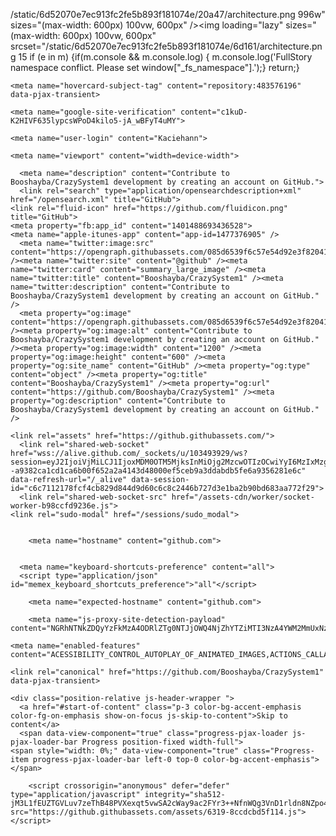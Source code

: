
/static/6d52070e7ec913fc2fe5b893f181074e/20a47/architecture.png 996w" sizes="(max-width: 600px) 100vw, 600px" /><img loading="lazy" sizes="(max-width: 600px) 100vw, 600px" srcset="/static/6d52070e7ec913fc2fe5b893f181074e/6d161/architecture.png 15
if (e in m) {if(m.console && m.console.log) { m.console.log('FullStory namespace conflict. Please set window["_fs_namespace"].');} return;}
<link crossorigin="anonymous" media="all" integrity="sha512-ksfTgQOOnE+FFXf+yNfVjKSlEckJAdufFIYGK7ZjRhWcZgzAGcmZqqArTgMLpu90FwthqcCX4ldDgKXbmVMeuQ==" rel="stylesheet" href="https://github.githubassets.com/assets/light-92c7d381038e.css" /><link crossorigin="anonymous" media="all" integrity="sha512-1KkMNn8M/al/dtzBLupRwkIOgnA9MWkm8oxS+solP87jByEvY/g4BmoxLihRogKcX1obPnf4Yp7dI0ZTWO+ljg==" rel="stylesheet" href="https://github.githubassets.com/assets/dark-d4a90c367f0c.css" /><link data-color-theme="dark_dimmed" crossorigin="anonymous" media="all" integrity="sha512-cZa7DZqvMBwD236uzEunO/G1dvw8/QftyT2UtLWKQFEy0z0eq0R5WPwqVME+3NSZG1YaLJAaIqtU+m0zWf/6SQ==" rel="stylesheet" data-href="https://github.githubassets.com/assets/dark_dimmed-7196bb0d9aaf.css" /><link data-color-theme="dark_high_contrast" crossorigin="anonymous" media="all" integrity="sha512-WVoKqJ4y1nLsdNH4RkRT5qrM9+n9RFe1RHSiTnQkBf5TSZkJEc9GpLpTIS7T15EQaUQBJ8BwmKvwFPVqfpTEIQ==" rel="stylesheet" data-href="https://github.githubassets.com/assets/dark_high_contrast-595a0aa89e32.css" /><link data-color-theme="dark_colorblind" crossorigin="anonymous" media="all" integrity="sha512-XpAMBMSRZ6RTXgepS8LjKiOeNK3BilRbv8qEiA/M3m+Q4GoqxtHedOI5BAZRikCzfBL4KWYvVzYZSZ8Gp/UnUg==" rel="stylesheet" data-href="https://github.githubassets.com/assets/dark_colorblind-5e900c04c491.css" /><link data-color-theme="light_colorblind" crossorigin="anonymous" media="all" integrity="sha512-3HF2HZ4LgEIQm77yOzoeR20CX1n2cUQlcywscqF4s+5iplolajiHV7E5ranBwkX65jN9TNciHEVSYebQ+8xxEw==" rel="stylesheet" data-href="https://github.githubassets.com/assets/light_colorblind-dc71761d9e0b.css" /><link data-color-theme="light_high_contrast" crossorigin="anonymous" media="all" integrity="sha512-+J8j3T0kbK9/sL3zbkCfPtgYcRD4qQfRbT6xnfOrOTjvz4zhr0M7AXPuE642PpaxGhHs1t77cTtieW9hI2K6Gw==" rel="stylesheet" data-href="https://github.githubassets.com/assets/light_high_contrast-f89f23dd3d24.css" /><link data-color-theme="light_tritanopia" crossorigin="anonymous" media="all" 
<link crossorigin="anonymous" media="all" integrity="sha512-m+INOiXmzglOe98h1DUpOJ/cczwJhT8Mh7nf7LgR6WzRo9ldMz52dlc3uCof0dvfm+vsxQ1skpP7mwvzHOuXaA==" 
[{&quot;variables&quot;: [], &quot;id&quot;: &quot;20667381018&quot;, &quot;key&quot;: &quot;control&quot;}, {&quot;variables&quot;: [], &quot;id&quot;: &quot;20680930759&quot;, &quot;key&quot;: &quot;treatment&quot;}], &quot;id&quot;: &quot;20652570897&quot;, &quot;key&quot;: &quot;project_genesis&quot;, &quot;layerId&quot;: &quot;20672300363&quot;, &quot;trafficAllocation&quot;: [{&quot;entityId&quot;: &quot;20667381018&quot;, &quot;endOfRange&quot;: 5000}, {&quot;entityId&quot;: &quot;20680930759&quot;, &quot;endOfRange&quot;: 10000}], &quot;forcedVariations&quot;: {&quot;83356e17066d336d1803024138ecb683&quot;: &quot;treatment&quot;, &quot;18e31c8a9b2271332466133162a4aa0d&quot;: &quot;treatment&quot;, &quot;10f8ab3fbc5ebe989a36a05f79d48f32&quot;: &quot;treatment&quot;, &quot;variations&quot;: [{&quot;variables&quot;: [], &quot;id&quot;: &quot;21440190065&quot;, &quot;key&quot;: &quot;control_b&quot;}, {&quot;variables&quot;: [], &quot;id&quot;: &quot;21439580309&quot;, &quot;key&quot;: &quot;treatment_d&quot;}], &quot;id&quot;: &quot;21435481980&quot;, &quot;key&quot;:  &quot;forcedVariations&quot;: {}}, {&quot;status&quot;: &quot;Running&quot;, &quot;audienceIds&quot;: [], &quot;variations&quot;: [{&quot;variables&quot;: [], &quot;id&quot;: &quot;21427950901&quot;, &quot;key&quot;: &quot;control&quot;}, {&quot;variables&quot;: [], &quot;id&quot;: &quot;21429710665&quot;, &quot;key&quot;: &quot;beginner&quot;}, {&quot;variables&quot;: [], &quot;id&quot;: &quot;21437291543&quot;, &quot;key&quot;: &quot;upstart&quot;}], &quot;id&quot;: &quot;21445030708&quot;, &quot;key&quot;: &quot;_259_zero_dashboard&quot;, &quot;layerId&quot;: &quot;21434011841&quot;, &quot;trafficAllocation&quot;: [{&quot;entityId&quot;: &quot;21427950901&quot;, &quot;endOfRange&quot;: 3334}, {&quot;entityId&quot;: &quot;21427950901&quot;, &quot;endOfRange&quot;: 5000}, {&quot;entityId&quot;: &quot;21427950901&quot;, &quot;endOfRange&quot;: 8333}, {&quot;entityId&quot;: &quot;21427950901&quot;, ;endOfRange&quot;: 10000}], &quot;beginner&quot;, &quot;086e64e9101112af53b95d2d90b9&quot;: &quot;upstart&quot;, &quot;bae688df9d297afac98e2d254e912ad;: &quot;control&quot;, {&quot;id&quot;: &quot;organization_plan&quot;}, {&quot;id&quot;: &quot;18813001570&quot;, &quot;key&quot;: &quot&quot;}, {&qd&quot;: &quot&quot;, &quot;key&quot;: &quot;geo&quot;}, {&quot;id&quot;: &quot;20175462351&quot;, &quot;key&quot;: &quot;re&quot&quot;, &quot;key&quot;: &qu], &quot&& &quoot;, &quot&quot [{&quot;experimentI;: [], &quot;id&quot;: &quot;17911811441&quot;, &quot;key&quot;: &quot;hydro_click.dashboard.teacher_toolbox_cta&quot;}, {&quot;experimentIds&quot;: [], &quot;id&quot;: &quot;18124116703&quot;, &quot;key&quot;: &quot;submit.organizations.complete_sign_up&quot;}, {&quot;experimentIds&quot;: [], &quot;id&quot;: &quot;18145892387&quot;, &quot;key&quot;: &quot;no_metric.tracked_outside_of_optimizely&quot;}, {&quot;experimentIds&quot;: [], &quot;id&quot;: &quot;18178755568&quot;, &quot;key&quot;: &quot;click.org_onboarding_checklist.add_repo&quot;}, {&quot;experimentIds&quot;: [], &quot;id&quot;: &quot;18180553241&quot;, &quot;key&quot;: &quot;submit.repository_imports.create&quot;}, {&quot;experimentIds&quot;: [], &quot;id&quot;: &quot;18186103728&quot;,&quot;click.help.learn_more_about_repository_creation&quot;}, {&quot;experimentIds&quot;: [], &quot;id&quot;: &quot;18188530140&quot;, &quot;key&quot;: &quot;test_event&quot;}, {&quot;experimentIds&quot;: [], &quot;id&quot;: &quot;18191963644&quot;, &quot;key&quot;: &quot;click.transfer_repository&quot;}, {&quot;experimentIds&quot;: [], &quot;id&quot;: &quot;18195612788&quot;, &quot;key&quot;: &quot;click.empty_org_repo_cta.import_repository&quot;}, {&quot;&quot;: [], &quot;id&quot;: &quot;18210945499&quot;, &quot;key&quot;: &quot;click.org_onboarding_checklist.invite_members&quot;}, {&quot;experimentIds&quot;: [], &quot;id&quot;: &quot;18211063248&quot;, &quot;key&quot;: &quot;click.empty_org_repo_cta.create_repository&quot;}, {&quot;experimentIds&quot;: [], &quot;id&quot;: &quot;18215721889&quot;, &quot;key&quot;: &quot;click.org_onboarding_checklist.update_profile&quot;}, {&quot;experimentIds&quot;: [], &quot;id&quot;: &quot;18224360785&quot;, &quot;key&quot;: &quot;click.org_onboarding_checklist.dismiss&quot;}, {&quot;experimentIds&quot;: [], &quot;id&quot;: &quot;18234832286&quot;, &quot;key&quot;: &quot;submit.organization_activation.complete&quot;}, {&quot;experimentIds&quot;: [], &quot;id&quot;: &quot;18252392383&quot;, &quot;key&quot;: &quot;submit.org_repository.create&quot;}, {&quot;experimentIds&quot;: [], &quot;id&quot;: &quot;18257551537&quot;, &quot;key&quot;: &quot;submit.org_member_invitation.create&quot;}, {&quot;experimentIds&quot;: [], &quot;id&quot;: &quot;18259522260&quot;, &quot;key&quot;: &quot;submit.organization_profile.update&quot;}, {&quot;experimentIds&quot;: [], &quot;id&quot;: &quot;18564603625&quot;, &quot;key&quot;: &quot;view.classroom_select_organization&quot;}, {&quot;experimentIds&quot;: [], &quot;id&quot;: &quot;18568612016&quot;, &quot;key&quot;: &quot;click.classroom_sign_in_click&quot;}, {&quot;experimentIds&quot;: [], &quot;id&quot;: &quot;18572592540&quot;, &quot;key&quot;: &quot;view.classroom_name&quot;}, {&quot;experimentIds&quot;: [], &quot;id&quot;: &quot;18574203855&quot;, &quot;key&quot;: 
  &quot;click.classroom_select_organization&quot;}, {&quot;experimentIds&quot;: [], &quot;id&quot;: &quot;18589463420&quot;, &quot;key&quot;: &quot;click.classroom_create_classroom&quot;}, {&quot;experimentIds&quot;: [], &quot;id&quot;: &quot;18591323364&quot;, &quot;key&quot;: &quot;click.classroom_create_first_classroom&quot;}, {&quot;experimentIds&quot;: [], &quot;id&quot;: &quot;18591652321&quot;, &quot;key&quot;: &quot;click.classroom_grant_access&quot;}, {&quot;experimentIds&quot;: [], &quot;id&quot;: &quot;18607131425&quot;, &quot;key&quot;: &quot;view.classroom_creation&quot;}, {&quot;experimentIds&quot;: [], &quot;id&quot;: &quot;18831680583&quot;, &quot;key&quot;: &quot;upgrade_account_plan&quot;}, {&quot;experimentIds&quot;: [], &quot;id&quot;: &quot;19064064515&quot;, &quot;key&quot;: &quot;click.signup&quot;}, {&quot;experimentIds&quot;: [], &quot;id&quot;: &quot;19075373687&quot;, &quot;key&quot;: &quot;click.view_account_billing_page&quot;}, {&quot;experimentIds&quot;: [], &quot;id&quot;: &quot;19077355841&quot;, &quot;key&quot;: &quot;click.dismiss_signup_prompt&quot;}, {&quot;experimentIds&quot;: [], &quot;id&quot;: &quot;19079713938&quot;, &quot;key&quot;: &quot;click.contact_sales&quot;}, {&quot;experimentIds&quot;: [], &quot;id&quot;: &quot;19120963070&quot;, &quot;key&quot;: &quot;click.compare_account_plans&quot;}, {&quot;experimentIds&quot;: [], &quot;id&quot;: &quot;19151690317&quot;, &quot;key&quot;: &quot;click.upgrade_account_cta&quot;}, {&quot;experimentIds&quot;: [], &quot;id&quot;: &quot;19424193129&quot;, &quot;key&quot;: &quot;click.open_account_switcher&quot;}, {&quot;experimentIds&quot;: [], &quot;id&quot;: &quot;19520330825&quot;, &quot;key&quot;: &quot;click.visit_account_profile&quot;}, {&quot;experimentIds&quot;: [], &quot;id&quot;: &quot;19540970635&quot;, &quot;key&quot;: &quot;click.switch_account_context&quot;}, {&quot;experimentIds&quot;: [], &quot;id&quot;: &quot;19730198868&quot;, &quot;key&quot;: &quot;submit.homepage_signup&quot;}, {&quot;experimentIds&quot;: [], &quot;id&quot;: &quot;19820830627&quot;, &quot;key&quot;: &quot;click.homepage_signup&quot;}, {&quot;experimentIds&quot;: [], &quot;id&quot;: &quot;19988571001&quot;, &quot;key&quot;: &quot;click.create_enterprise_trial&quot;}, {&quot;experimentIds&quot;: [], &quot;id&quot;: &quot;20036538294&quot;, &quot;ket;: &quot;click.create_organization_team&quot;}, {&quot;experimentIds&quot;: [], &quot;id&quot;: &quot;20040653299&quot;, &quot;key&quot;: &quot;click.input_enterprise_trial_form&quot;}, {&quot;experimentIds&quot;: [], &quot;id&quot;: &quot;20062030003&quot;, &quot;key&quot;: &quot;click.continue_with_team&quot;}, {&quot;experimentIds&quot;: [], &quot;id&quot;: &quot;20068947153&quot;, &quot;key&quot;: &quot;click.create_organization_free&quot;}, {&quot;experimentIds&quot;: [], &quot;id&quot;: &quot;20086636658&quot;, &quot;key&quot;: &quot;click.signup_continue.username&quot;}, {&quot;experimentIds&quot;: [], &quot;id&quot;: &quot;20091648988&quot;, &quot;key&quot;: &quot;click.signup_continue.create_account&quot;}, {&quot;experimentIds&quot;: [], &quot;id&quot;: &quot;20103637615&quot;, &quot;key&quot;: &quot;click.signup_continue.email&quot;}, {&quot;experimentIds&quot;: [], &quot;id&quot;: &quot;20111574253&quot;, &quot;key&quot;: &quot;click.signup_continue.password&quot;}, {&quot;experimentIds&quot;: [], &quot;id&quot;: &quot;20120044111&quot;, &quot;key&quot;: &quot;view.pricing_page&quot;}, {&quot;experimentIds&quot;: [], &quot;id&quot;: &quot;20152062109&quot;, &quot;key&quot;: &quot;submit.create_account&quot;}, {&quot;experimentIds&quot;: [], &quot;id&quot;: &quot;20165800992&quot;, &quot;key&quot;: &quot;submit.upgrade_payment_form&quot;}, {&quot;experimentIds&quot;: [], &quot;id&quot;: &quot;20171520319&quot;, &quot;key&quot;: &quot;submit.create_organization&quot;}, {&quot;experimentIds&quot;: [], &quot;id&quot;: &quot;20222645674&quot;, &quot;key&quot;: &quot;click.recommended_plan_in_signup.discuss_your_needs&quot;}, {&quot;experimentIds&quot;: [], &quot;id&quot;: &quot;20227443657&quot;, &quot;key&quot;: &quot;submit.verify_primary_user_email&quot;}, {&quot;experimentIds&quot;: [], &quot;id&quot;: &quot;20234607160&quot;, &quot;key&quot;: &quot;click.recommended_plan_in_signup.try_enterprise&quot;}, {&quot;experimentIds&quot;: [], &quot;id&quot;: &quot;20238175784&quot;, &quot;key&quot;: &quot;click.recommended_plan_in_signup.team&quot;}, {&quot;experimentIds&quot;: [], &quot;id&quot;: &quot;20239847212&quot;, &quot;key&quot;: &quot;click.recommended_plan_in_signup.continue_free&quot;}, {&quot;experimentIds&quot;: [], &quot;id&quot;: &quot;20251097193&quot;, &quot;key&quot;: &quot;recommended_plan&quot;}, {&quot;experimentIds&quot;: [], &quot;id&quot;: &quot;20438619534&quot;, &quot;key&quot;: &quot;click.pricing_calculator.1_member&quot;}, {&quot;experimentIds&quot;: [], &quot;id&quot;: &quot;20456699683&quot;, &quot;key&quot;: &quot;click.pricing_calculator.15_members&quot;}, {&quot;experimentIds&quot;: [], &quot;id&quot;: &quot;20467868331&quot;, &quot;key&quot;: &quot;click.pricing_calculator.10_members&quot;}, {&quot;experimentIds&quot;: [], &quot;id&quot;: &quot;20476267432&quot;, &quot;key&quot;: &quot;click.trial_days_remaining&quot;}, {&quot;experimentIds&quot;: [], &quot;id&quot;: &quot;20476357660&quot;, &quot;key&quot;: &quot;click.discover_feature&quot;}, {&quot;experimentIds&quot;: [], &quot;id&quot;: &quot;20479287901&quot;, &quot;key&quot;: &quot;click.pricing_calculator.custom_members&quot;}, {&quot;experimentIds&quot;: [], &quot;id&quot;: &quot;20481107083&quot;, &quot;key&quot;: &quot;click.recommended_plan_in_signup.apply_teacher_benefits&quot;}, {&quot;experimentIds&quot;: [], &quot;id&quot;: &quot;20483089392&quot;, &quot;key&quot;: &quot;click.pricing_calculator.5_members&quot;}, {&quot;experimentIds&quot;: [&quot;20652570897&quot;], &quot;id&quot;: &quot;20484283944&quot;, &quot;key&quot;: &quot;click.onboarding_task&quot;}, {&quot;experimentIds&quot;: [], &quot;id&quot;: &quot;20484996281&quot;, &quot;key&quot;: &quot;click.recommended_plan_in_signup.apply_student_benefits&quot;}, {&quot;experimentIds&quot;: [], &quot;id&quot;: &quot;20486713726&quot;, &quot;key&quot;: &quot;click.onboarding_task_breadcrumb&quot;}, {&quot;experimentIds&quot;: [], &quot;id&quot;: &quot;20490791319&quot;, &quot;key&quot;: &quot;click.upgrade_to_enterprise&quot;}, {&quot;experimentIds&quot;: [], &quot;id&quot;: &quot;20491786766&quot;, &quot;key&quot;: &quot;click.talk_to_us&quot;}, {&quot;experimentIds&quot;: [], &quot;id&quot;: &quot;20494144087&quot;, &quot;key&quot;: &quot;click.dismiss_enterprise_trial&quot;}, {&quot;experimentIds&quot;: [&quot;20652570897&quot;], &quot;id&quot;: &quot;20499722759&quot;, &quot;key&quot;: &quot;completed_all_tasks&quot;}, {&quot;experimentIds&quot;: [&quot;20652570897&quot;], &quot;id&quot;: &quot;20500710104&quot;, &quot;key&quot;: &quot;completed_onboarding_tasks&quot;}, {&quot;experimentIds&quot;: [], &quot;id&quot;: &quot;20513160672&quot;, &quot;key&quot;: &quot;click.read_doc&quot;}, {&quot;experimentIds&quot;: [&quot;20652570897&quot;], &quot;id&quot;: &quot;20516196762&quot;, &quot;key&quot;: &quot;actions_enabled&quot;}, {&quot;experimentIds&quot;: [], &quot;id&quot;: &quot;20518980986&quot;, &quot;key&quot;: &quot;click.dismiss_trial_banner&quot;}, {&quot;experimentIds&quot;: [], &quot;id&quot;: &quot;20535446721&quot;, &quot;key&quot;: &quot;click.issue_actions_prompt.dismiss_prompt&quot;}, {&quot;experimentIds&quot;: [], &quot;id&quot;: &quot;20557002247&quot;, &quot;key&quot;: &quot;click.issue_actions_prompt.setup_workflow&quot;}, {&quot;experimentIds&quot;: [], &quot;id&quot;: &quot;20595070227&quot;, &quot;key&quot;: &quot;click.pull_request_setup_workflow&quot;}, {&quot;experimentIds&quot;: [], &quot;id&quot;: &quot;20626600314&quot;, &quot;key&quot;: &quot;click.seats_input&quot;}, {&quot;experimentIds&quot;: [], &quot;id&quot;: &quot;20642310305&quot;, &quot;key&quot;: &quot;click.decrease_seats_number&quot;}, {&quot;experimentIds&quot;: [], &quot;id&quot;: &quot;20662990045&quot;, &quot;key&quot;: &quot;click.increase_seats_number&quot;}, {&quot;experimentIds&quot;: [], &quot;id&quot;: &quot;20679620969&quot;, &quot;key&quot;: &quot;click.public_product_roadmap&quot;}, {&quot;experimentIds&quot;: [], &quot;id&quot;: &quot;20761240940&quot;, &quot;key&quot;: &quot;click.dismiss_survey_banner&quot;}, {&quot;experimentIds&quot;: [], &quot;id&quot;: &quot;20767210721&quot;, &quot;key&quot;: &quot;click.take_survey&quot;}, {&quot;experimentIds&quot;: [&quot;20652570897&quot;], &quot;id&quot;: &quot;20795281201&quot;, &quot;key&quot;: &quot;click.archive_list&quot;}, {&quot;experimentIds&quot;: [&quot;21435481980&quot;], &quot;id&quot;: &quot;20966790249&quot;, &quot;key&quot;: &quot;contact_sales.existing_customer&quot;}, {&quot;experimentIds&quot;: [], &quot;id&quot;: &quot;20996890162&quot;, &quot;key&quot;: &quot;contact_sales.blank_message_field&quot;}, {&quot;experimentIds&quot;: [], &quot;id&quot;: &quot;21000470317&quot;, &quot;key&quot;: &quot;contact_sales.personal_email&quot;}, {&quot;experimentIds&quot;: [], &quot;id&quot;: &quot;21002790172&quot;, &quot;key&quot;: &quot;contact_sales.blank_phone_field&quot;}, {&quot;experimentIds&quot;: [&quot;21445030708&quot;], &quot;id&quot;: &quot;21354412592&quot;, &quot;key&quot;: &quot;click.dismiss_create_readme&quot;}, {&quot;experimentIds&quot;: [&quot;21445030708&quot;], &quot;id&quot;: &quot;21366102546&quot;, &quot;key&quot;: &quot;click.dismiss_zero_user_content&quot;}, {&quot;experimentIds&quot;: [], &quot;id&quot;: &quot;21370252505&quot;, &quot;key&quot;: &quot;account_did_downgrade&quot;}, {&quot;experimentIds&quot;: [&quot;21445030708&quot;], &quot;id&quot;: &quot;21370840408&quot;, &quot;key&quot;: &quot;click.cta_create_readme&quot;}, {&quot;experimentIds&quot;: [&quot;21445030708&quot;], &quot;id&quot;: &quot;21375451068&quot;, &quot;key&quot;: &quot;click.cta_create_new_repository&quot;}, {&quot;experimentIds&quot;: [&quot;21445030708&quot;], &quot;id&quot;: &quot;21385390948&quot;, &quot;key&quot;: &quot;click.zero_user_content&quot;}, {&quot;experimentIds&quot;: [], &quot;id&quot;: &quot;21467712175&quot;, &quot;key&quot;: &quot;click.downgrade_keep&quot;}, {&quot;experimentIds&quot;: [], &quot;id&quot;: &quot;21484112202&quot;, &quot;key&quot;: &quot;click.downgrade&quot;}, {&quot;experimentIds&quot;: [], &quot;id&quot;: &quot;21495292213&quot;, &quot;key&quot;: &quot;click.downgrade_survey_exit&quot;}, {&quot;experimentIds&quot;: [], &quot;id&quot;: &quot;21508241468&quot;, &quot;key&quot;: &quot;click.downgrade_survey_submit&quot;}, {&quot;experimentIds&quot;: [], &quot;id&quot;: &quot;21512030356&quot;, &quot;key&quot;: &quot;click.downgrade_support&quot;}, {&quot;experimentIds&quot;: [], &quot;id&quot;: &quot;21539090022&quot;, &quot;key&quot;: &quot;click.downgrade_exit&quot;}, {&quot;experimentIds&quot;: [], &quot;id&quot;: &quot;21543640644&quot;, &quot;key&quot;: &quot;click_fetch_upstream&quot;}], &quot;revision&quot;: &quot;1246&quot;}" />


  <script crossorigin="anonymous" defer="defer" type="application/javascript" integrity="sha512-mQVLR0r/nqpYkfyTdCeoros0ZK5lyv/2BkIGxj9Bn8vEmZqz5IVJT0TP81XAzQEhiH6pm5hW6ldNrIfbQIUq9Q==" src="https://github.githubassets.com/assets/runtime-99054b474aff.js"></script>
<script crossorigin="anonymous" defer="defer" type="application/javascript" integrity="sha512-PER5ezPyhyNo+ogF2YHanXpKiMe5hjTAzexy0Cxn6mKM7JBlATvC/9uHQcd33qlz7SHDy7c3pqLWMZEVKaTunQ==" src="https://github.githubassets.com/assets/environment-3c44797b33f2.js"></script>
<script crossorigin="anonymous" defer="defer" type="application/javascript" integrity="sha512-ZAKZQWCEc6bs9LSQOCPRWq3wqRDkQxG2bPL/pW9Lj/Seap0PV0kF/yKCHske8mW3Zytde9n1Im83jxrCmpaMrA==" src="https://github.githubassets.com/assets/5724-640299416084.js"></script>
<script crossorigin="anonymous" defer="defer" type="application/javascript" integrity="sha512-yIsmzjyBs6Mu12a5shTZVT0Jr80it7wV2yjZs77L3GmHoFP5SPNsWY9P+Swu7lPaWMXMtyaxceBQGP/7/Kyl8w==" src="https://github.githubassets.com/assets/93-c88b26ce3c81.js"></script>
<script crossorigin="anonymous" defer="defer" type="application/javascript" integrity="sha512-WtABWNDgj+0Z+nTC8dZsMxFYSujm/s9SJTsHmFnzg73joAek4tmQ1zXCSLBvgAsgdPE8EQuOuOOW0NNP97Y7UA==" src="https://github.githubassets.com/assets/8630-5ad00158d0e0.js"></script>
<script crossorigin="anonymous" defer="defer" type="application/javascript" integrity="sha512-7ocxdRbeEIuk5x86ryHnbc5GBupcna8GP7PEtAqWS0+sMjp4CX10GV5P0XsN7Grx1XTum3BG1FFOwwpccenxkw==" src="https://github.githubassets.com/assets/5157-ee87317516de.js"></script>
<script crossorigin="anonymous" defer="defer" type="application/javascript" integrity="sha512-0Eo1tvk2fS3TaBkpCcX1DHb0QadEpOrHoZhK08d+D7bRyJDo8RjvmwQhFirTGfqxPBNpBSGkbm3qpdTIDNy32A==" src="https://github.githubassets.com/assets/9207-d04a35b6f936.js"></script>
<script crossorigin="anonymous" defer="defer" type="application/javascript" integrity="sha512-3+T9M5jBxW6mEQj7X/rrF/MsLxMGrTuDz52aisu5x98tsd5HNWhDpD60gvr2sxFe7Qr4XPRXIgbjepk9l10JVw==" src="https://github.githubassets.com/assets/github-elements-dfe4fd3398c1.js"></script>
<script crossorigin="anonymous" defer="defer" type="application/javascript" integrity="sha512-dJVwdrT1IxEhSpdU4ZQJWNk7a9dYwDffOEt5pelviXEyLZkGBAYWZM2qOidKrzuQFq/YmjxPsM5GwHKnstmgfA==" src="https://github.githubassets.com/assets/element-registry-74957076b4f5.js"></script>
<script crossorigin="anonymous" defer="defer" type="application/javascript" integrity="sha512-4t8sE+qs6MzzsebMDr3ZpEin+nTu54+SC40fUL9VSHeDNKkWJW9vMiH07js5RVxEcEzFHk2gIgLREL8ko/NcnQ==" src="https://github.githubassets.com/assets/6162-e2df2c13eaac.js"></script>
<script crossorigin="anonymous" defer="defer" type="application/javascript" integrity="sha512-JPHg6lXC/kVMbA05VoaD5W739fMUF/ObaJ4NrZWLi91OWI9xEhJ9NtwbGROmxjCm5FGwNOVohY+DXILkO19dtA==" src="https://github.githubassets.com/assets/8932-24f1e0ea55c2.js"></script>
<script crossorigin="anonymous" defer="defer" type="application/javascript" integrity="sha512-EIceiRH5/XsS9RPMOGlnx37yFBM2TbSNcVWgTjKPmRwjdl/lfKNdColL/PLunshA/attRqdYJVnNNGXNyhx6Zw==" src="https://github.githubassets.com/assets/7077-10871e8911f9.js"></script>
<script crossorigin="anonymous" defer="defer" type="application/javascript" integrity="sha512-AYRLCV5AATlaRqQWBDJSEP98krkMeoHKuVom5qo8TJpToCunN1xv1exiPRqoTB39NIE/ydjJeBxSd0222FSJwg==" src="https://github.githubassets.com/assets/6262-01844b095e40.js"></script>
<script crossorigin="anonymous" defer="defer" type="application/javascript" integrity="sha512-TiAubwgcDgCeTqQEjsybLJp8L9kKpEHxLQgN6I39+2JDrrrmr9GAeAIS9W3O3amds62fksBOEKkzfTQYExD6Jg==" src="https://github.githubassets.com/assets/8994-4e202e6f081c.js"></script>
<script crossorigin="anonymous" defer="defer" type="application/javascript" integrity="sha512-FBQyV0AyntQx89AqRm5XkfzloiXK2K99s0uKP9Qr96M7ko8H2m9L5OC/wxEUqIW4Yhuo6/YQHeGsye5mOAnliw==" src="https://github.githubassets.com/assets/4887-141432574032.js"></script>
<script crossorigin="anonymous" defer="defer" type="application/javascript" integrity="sha512-0aq2ZLf9hZewJpYpt9grmgApFDciZTURCICGfD8kVZGNLP8wlGwoZs8YnJuJuL0+6Bv9bQZ1yJIjX8Mjhi91CQ==" src="https://github.githubassets.com/assets/8483-d1aab664b7fd.js"></script>
<script crossorigin="anonymous" defer="defer" type="application/javascript" integrity="sha512-Zj3js1gWERCf+NwXLmZSyO7eyqr2d8LHZ0ACEl2FQfTD1KvuilvrOi4ORxAOTOmzbYW+4CJUn9VPxtxOhD+15Q==" src="https://github.githubassets.com/assets/behaviors-663de3b35816.js"></script>
<script crossorigin="anonymous" defer="defer" type="application/javascript" integrity="sha512-sMHaqugxxdo9+GIN3yKtDbgXKx2LtVOg3gN8y709BIIumhCqpuTd7+LRqXn/rHArmeaxKDyAorh59K8kL7sdwQ==" src="https://github.githubassets.com/assets/7749-b0c1daaae831.js"></script>
<script crossorigin="anonymous" defer="defer" type="application/javascript" integrity="sha512-QDWNlhBimyMzi1ZHr5DNlV+UKfkbocax181wKEKPQzaNFu4d/IlmQ62T+hFdB+SI0YdJttdZteCs0kFzXd7SUg==" src="https://github.githubassets.com/assets/notifications-global-40358d961062.js"></script>
<script crossorigin="anonymous" defer="defer" type="application/javascript" integrity="sha512-77k3PD6yYzGTavH0wX2ptFsn3B+4mdsyVMlC9uxmT8LsoWH65NF0KCtwsC7+KsyH7eWY/F/3BEApTugN3uq92Q==" src="https://github.githubassets.com/assets/4978-efb9373c3eb2.js"></script>
<script crossorigin="anonymous" defer="defer" type="application/javascript" integrity="sha512-EBfuTzLRgEa3V/5Pm2IlNnAqzO6+G7olJDpT8BlzglUceQaVsjuPsisHUvTd6KeBLD0ELjnpOo7a7kZMCaG4XQ==" src="https://github.githubassets.com/assets/optimizely-1017ee4f32d1.js"></script>
<script crossorigin="anonymous" defer="defer" type="application/javascript" integrity="sha512-xyGHYwjeMuGHmOdgy9Kb/p7zpSxjrw197tH6c+PzJj3L9zUCmjXBRbPky6B3Dqc/dN0x6OPF7n2Uh5u5MdbVUw==" src="https://github.githubassets.com/assets/90-c721876308de.js"></script>
<script crossorigin="anonymous" defer="defer" type="application/javascript" integrity="sha512-/iciOL1PXIn3D2g9ICEl4ITIMfN9TIX6oQW3prrPAwRmCxH38i4sSjIXjNEqYkNJnkP1TfLF9SH/a/T1IpJpvw==" src="https://github.githubassets.com/assets/3878-fe272238bd4f.js"></script>
<script crossorigin="anonymous" defer="defer" type="application/javascript" integrity="sha512-FPb3hH6LqWfIY6irnXm64+TAuGPkl81MSHiY+AY5SRmYqU1O9m4Th62iMbI0lZgLTPSakyZvEh7WdGH93xWrEQ==" src="https://github.githubassets.com/assets/codespaces-14f6f7847e8b.js"></script>
<script crossorigin="anonymous" defer="defer" type="application/javascript" integrity="sha512-ZSFwlLEfCHi+qMlyabT/x1hgegM31ywDLEVDPSNpNv5/bxbnTVHBhPvLTkSf+Yie8nohu1/RkuXr8PMIkVhO9w==" src="https://github.githubassets.com/assets/2734-65217094b11f.js"></script>
<script crossorigin="anonymous" defer="defer" type="application/javascript" integrity="sha512-u8r8UO/bHE8/YPL9N2X0L6nMIkQcItDfE4Yk2OXciXzzEILnPjRg3I2JrrWpQ2F91UAkptNyDZ0xjVSte65jig==" src="https://github.githubassets.com/assets/6637-bbcafc50efdb.js"></script>
<script crossorigin="anonymous" defer="defer" type="application/javascript" integrity="sha512-zElKd+pdebfRBvLm82PINFB+VBWZK74UlxOJyYH1J3yl4hB+NkD8wToFPhVUR4+2zRW/R5QH1oSJZQL03Jh4eQ==" src="https://github.githubassets.com/assets/6609-cc494a77ea5d.js"></script>
<script crossorigin="anonymous" defer="defer" type="application/javascript" integrity="sha512-Pnw/EuGXisuqgX1wYiEWOGdt3yV2OGn7pwhsfUGbCaDnYlEQjkHbkrsSKTD1TRw1MoxixNPK5x9MUhxbaDjiRg==" src="https://github.githubassets.com/assets/repositories-3e7c3f12e197.js"></script>
<script crossorigin="anonymous" defer="defer" type="application/javascript" integrity="sha512-K627K9B67Unx4SBt9JA0ZvH0xJw4t4UmtogTgXpl82xCf4ZdEjtjzoLRmCJWLK4w3cfUV87ZoKrDFJxn0SZl1A==" src="https://github.githubassets.com/assets/topic-suggestions-2badbb2bd07a.js"></script>
<script crossorigin="anonymous" defer="defer" type="application/javascript" integrity="sha512-wBbWqjziMAlLg4M9hhxUY56cTT1oLJ2wPLRyFbU39P/xPeKF3tbxtFC1WHmMRk6ZYJBo4II7uXMow4Edw6s/aA==" src="https://github.githubassets.com/assets/code-menu-c016d6aa3ce2.js"></script>
  

  <title>Booshayba/CrazySystem1</title>



    

  <meta name="request-id" content="93ED:60B8:7A3D2:11400C:628B5E07" data-pjax-transient="true" /><meta name="html-safe-nonce" content="a8d29dd5a0bd0731340dec7836b565e98fc9d5d4c7dffee5b01befd9284cb86a" data-pjax-transient="true" /><meta name="visitor-payload" content="eyJyZWZlcnJlciI6bnVsbCwicmVxdWVzdF9pZCI6IjkzRUQ6NjBCODo3QTNEMjoxMTQwMEM6NjI4QjVFMDciLCJ2aXNpdG9yX2lkIjoiMjExNTkwMDgwMDkxMjE0NTYxNSIsInJlZ2lvbl9lZGdlIjoiaWFkIiwicmVnaW9uX3JlbmRlciI6ImlhZCJ9" data-pjax-transient="true" /><meta name="visitor-hmac" content="fef40b0da6499046675a806904cb804e26f0f57c2bcec9f87ff7bc94a96cab5e" data-pjax-transient="true" />

    <meta name="hovercard-subject-tag" content="repository:483576196" data-pjax-transient>


  <meta name="github-keyboard-shortcuts" content="repository" data-pjax-transient="true" />
  

  <meta name="selected-link" value="repo_source" data-pjax-transient>

    <meta name="google-site-verification" content="c1kuD-K2HIVF635lypcsWPoD4kilo5-jA_wBFyT4uMY">
  <meta name="google-site-verification" content="KT5gs8h0wvaagLKAVWq8bbeNwnZZK1r1XQysX3xurLU">
  <meta name="google-site-verification" content="ZzhVyEFwb7w3e0-uOTltm8Jsck2F5StVihD0exw2fsA">
  <meta name="google-site-verification" content="GXs5KoUUkNCoaAZn7wPN-t01Pywp9M3sEjnt_3_ZWPc">

<meta name="octolytics-url" content="https://collector.github.com/github/collect" /><meta name="octolytics-actor-id" content="103493929" /><meta name="octolytics-actor-login" content="Kaciehann" /><meta name="octolytics-actor-hash" content="350323099888ec9c4a97b677487ebddd7300cd4032c0e93bbc12463de95fdb8f" />

  <meta name="analytics-location" content="/&lt;user-name&gt;/&lt;repo-name&gt;" data-pjax-transient="true" />

  




  

    <meta name="user-login" content="Kaciehann">

    <meta name="viewport" content="width=device-width">
    
      <meta name="description" content="Contribute to Booshayba/CrazySystem1 development by creating an account on GitHub.">
      <link rel="search" type="application/opensearchdescription+xml" href="/opensearch.xml" title="GitHub">
    <link rel="fluid-icon" href="https://github.com/fluidicon.png" title="GitHub">
    <meta property="fb:app_id" content="1401488693436528">
    <meta name="apple-itunes-app" content="app-id=1477376905" />
      <meta name="twitter:image:src" content="https://opengraph.githubassets.com/085d6539f6c57e54d92e3f8204145c998dc5919dc9c82c71e6d3339fbe3eecc8/Booshayba/CrazySystem1" /><meta name="twitter:site" content="@github" /><meta name="twitter:card" content="summary_large_image" /><meta name="twitter:title" content="Booshayba/CrazySystem1" /><meta name="twitter:description" content="Contribute to Booshayba/CrazySystem1 development by creating an account on GitHub." />
      <meta property="og:image" content="https://opengraph.githubassets.com/085d6539f6c57e54d92e3f8204145c998dc5919dc9c82c71e6d3339fbe3eecc8/Booshayba/CrazySystem1" /><meta property="og:image:alt" content="Contribute to Booshayba/CrazySystem1 development by creating an account on GitHub." /><meta property="og:image:width" content="1200" /><meta property="og:image:height" content="600" /><meta property="og:site_name" content="GitHub" /><meta property="og:type" content="object" /><meta property="og:title" content="Booshayba/CrazySystem1" /><meta property="og:url" content="https://github.com/Booshayba/CrazySystem1" /><meta property="og:description" content="Contribute to Booshayba/CrazySystem1 development by creating an account on GitHub." />
      
    <link rel="assets" href="https://github.githubassets.com/">
      <link rel="shared-web-socket" href="wss://alive.github.com/_sockets/u/103493929/ws?session=eyJ2IjoiVjMiLCJ1IjoxMDM0OTM5MjksInMiOjg2MzcwOTIzOCwiYyI6MzIxMzg1OTU2MCwidCI6MTY1MzMwMDc0NH0=--a9382ca1cd1ca6b00f652a2a4143d48000ef5ceb9a3ddabdb5fe6a9356281e6c" data-refresh-url="/_alive" data-session-id="c6c7112178fcf4cb829d844d9d60c6c8c2446b727d3e1ba2b90bd683aa772f29">
      <link rel="shared-web-socket-src" href="/assets-cdn/worker/socket-worker-b98ccfd9236e.js">
    <link rel="sudo-modal" href="/sessions/sudo_modal">


        <meta name="hostname" content="github.com">


      <meta name="keyboard-shortcuts-preference" content="all">
      <script type="application/json" id="memex_keyboard_shortcuts_preference">"all"</script>

        <meta name="expected-hostname" content="github.com">

        <meta name="js-proxy-site-detection-payload" content="NGRhNTNkZDQyYzFkMzA4ODRlZTg0NTJjOWQ4NjZhYTZiMTI3NzA4YWM2MmUxNzIwMDg2ODA5ZWE3MWE2ZTYzN3x7InJlbW90ZV9hZGRyZXNzIjoiODAuOTIuMjA1LjIyMyIsInJlcXVlc3RfaWQiOiI5M0VEOjYwQjg6N0EzRDI6MTE0MDBDOjYyOEI1RTA3IiwidGltZXN0YW1wIjoxNjUzMzAwNzQ0LCJob3N0IjoiZ2l0aHViLmNvbSJ9">

    <meta name="enabled-features" content="ACESSIBILITY_CONTROL_AUTOPLAY_OF_ANIMATED_IMAGES,ACTIONS_CALLABLE_WORKFLOWS,ACTIONS_INHERIT_SECRETS_REUSABLE_WORKFLOWS,PRESENCE_IDLE">


  <meta http-equiv="x-pjax-version" content="78542c931ae9c6f5c17aa5a70c32d7b0b4ade3c89f4a154989f9a9451e5d39a9" data-turbo-track="reload">
  <meta http-equiv="x-pjax-csp-version" content="ca8f28be2f02ebc697029bdc0646515d9017cf770c4c1ff8414eccd96f6b5a2a" data-turbo-track="reload">
  <meta http-equiv="x-pjax-css-version" content="b66538b7e8649bb4f220b30cb97067092d7bc3ee6156cc8fd2c0258e9d442d2f" data-turbo-track="reload">
  <meta http-equiv="x-pjax-js-version" content="522262a7f15f1f850723ce176e8e780ecae4d308d684a89d955408e56a398d02" data-turbo-track="reload">
  <meta name="turbo-cache-control" content="no-preview">
  

    
  <meta name="go-import" content="github.com/Booshayba/CrazySystem1 git https://github.com/Booshayba/CrazySystem1.git">

  <meta name="octolytics-dimension-user_id" content="103491317" /><meta name="octolytics-dimension-user_login" content="Booshayba" /><meta name="octolytics-dimension-repository_id" content="483576196" /><meta name="octolytics-dimension-repository_nwo" content="Booshayba/CrazySystem1" /><meta name="octolytics-dimension-repository_public" content="true" /><meta name="octolytics-dimension-repository_is_fork" content="false" /><meta name="octolytics-dimension-repository_network_root_id" content="483576196" /><meta name="octolytics-dimension-repository_network_root_nwo" content="Booshayba/CrazySystem1" />



    <link rel="canonical" href="https://github.com/Booshayba/CrazySystem1" data-pjax-transient>


  <meta name="browser-stats-url" content="https://api.github.com/_private/browser/stats">

  <meta name="browser-errors-url" content="https://api.github.com/_private/browser/errors">

  <meta name="browser-optimizely-client-errors-url" content="https://api.github.com/_private/browser/optimizely_client/errors">

  <link rel="mask-icon" href="https://github.githubassets.com/pinned-octocat.svg" color="#000000">
  <link rel="alternate icon" class="js-site-favicon" type="image/png" href="https://github.githubassets.com/favicons/favicon.png">
  <link rel="icon" class="js-site-favicon" type="image/svg+xml" href="https://github.githubassets.com/favicons/favicon.svg">

<meta name="theme-color" content="#1e2327">
<meta name="color-scheme" content="light dark" />


  <link rel="manifest" href="/manifest.json" crossOrigin="use-credentials">

  </head>

  <body class="logged-in env-production page-responsive" style="word-wrap: break-word;">
    

    <div class="position-relative js-header-wrapper ">
      <a href="#start-of-content" class="p-3 color-bg-accent-emphasis color-fg-on-emphasis show-on-focus js-skip-to-content">Skip to content</a>
      <span data-view-component="true" class="progress-pjax-loader js-pjax-loader-bar Progress position-fixed width-full">
    <span style="width: 0%;" data-view-component="true" class="Progress-item progress-pjax-loader-bar left-0 top-0 color-bg-accent-emphasis"></span>
</span>      
      


        <script crossorigin="anonymous" defer="defer" type="application/javascript" integrity="sha512-jM3L1fEUZTGVLuv7zeThB48PVXexqt5vwSA2cWay9ac2FYr3++NfnWQg3VnD1rldn8NZpo4lb105yJw4HqLxGg==" src="https://github.githubassets.com/assets/6319-8ccdcbd5f114.js"></script>
<script crossorigin="anonymous" defer="defer" type="application/javascript" integrity="sha512-H3XXi0078zHj23KNxF/Ckjm2QNidUwRPpYuyfq+I/iBK+nIDZ9Qd/N0qaah4ZcAyjc3OTgo0ZZHiVvz6ZNlx8g==" src="https://github.githubassets.com/assets/9255-1f75d78b4d3b.js"></script>
<script crossorigin="anonymous" defer="defer" type="application/javascript" integrity="sha512-IjacDJ6sGFc53FPsHcz7U96uWfT9P9rcTqF7ae1NBJkiyHMANtQpIGItonQYvW/Hke0YPbFztGt94BQRCsdvuw==" src="https://github.githubassets.com/assets/6201-22369c0c9eac.js"></script>
<script crossorigin="anonymous" defer="defer" type="application/javascript" integrity="sha512-klnxWPEEB0EiuCg2mHni05WvPZvrZcpdGKuV8K/jBUuTrOkGYY0r3f3m1GG7+9ycchja6fnd3lqtG/wrKso1XA==" src="https://github.githubassets.com/assets/command-palette-9259f158f104.js"></script>
